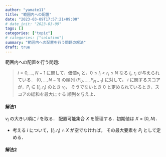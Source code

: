 ```yaml
---
author: "yamate11"
title: "範囲内への配置"
date: "2023-03-09T17:57:21+09:00"
# date_init: "2023-03-09"
tags: []
categories: ["topic"]
# categories: ["solution"]
summary: "範囲内への配置を行う問題の解法"
draft: true
---
```


範囲内への配置を行う問題:

> $i = 0, \ldots, N-1$ に関して，価値$v_i$ と，$0 \leq l_i < r_i \leq N$
> なる $l_i$, $r_i$ が与えられている．
> $(0, \ldots, N-1)$ の順列 $(P_0, \ldots, P_{N-1})$ に対して，
> $i$ に関するスコアが，$P_i \in [l_i, r_i)$ のとき $v_i$，
> そうでないとき $0$ と定められているとき，スコアの総和を最大にする
> 順列を与えよ．

#### 解法1

$v_i$ の大きい順に $i$ を取る．
配置可能集合 $X$ を管理する．初期値は $X = [0, N)$．

* 考える $i$ について，$[l_i, r_i) \cap X$ が空でなければ，
  その最大要素を $P_i$ として定める．

#### 解法2


